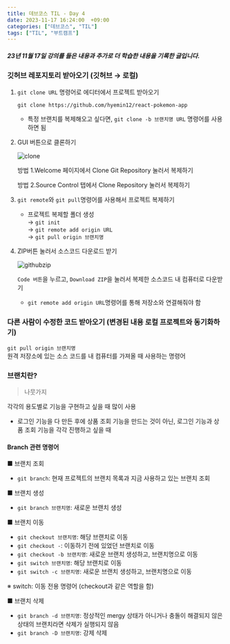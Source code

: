 ```yaml
---
title: 데브코스 TIL - Day 4
date: 2023-11-17 16:24:00  +09:00
categories: ["데브코스", "TIL"]
tags: ["TIL", "부트캠프"]
---
```


##### 23년 11월 17일 강의를 들은 내용과 추가로 더 학습한 내용을 기록한 글입니다.

### 깃허브 레포지토리 받아오기 (깃허브 → 로컬)

1. `git clone URL` 명령어로 에디터에서 프로젝트 받아오기

   `git clone https://github.com/hyemin12/react-pokemon-app`

   - 특정 브랜치를 복제해오고 싶다면, `git clone -b 브랜치명 URL`
     명령어를 사용하면 됨

2. GUI 버튼으로 클론하기

   ![clone](https://github.com/hyemin12/react-pokemon-app/assets/66300732/5137e1a1-2233-4e7b-9ff6-83d1c995c873)

   방법 1.Welcome 페이지에서 Clone Git Repository 눌러서 복제하기

   방법 2.Source Control 탭에서 Clone Repository 눌러서 복제하기

3. `git remote`와 `git pull`명령어를 사용해서 프로젝트 복제하기

   - 프로젝트 복제할 폴더 생성  
     → `git init`  
     → `git remote add origin URL`  
     → `git pull origin 브랜치명`

4. ZIP버튼 눌러서 소스코드 다운로드 받기

   ![githubzip](https://github.com/hyemin12/react-pokemon-app/assets/66300732/b82fc367-0ba9-4c40-b6f5-aec4eb3dcefa)

   `Code 버튼`을 누르고, `Download ZIP`을 눌러서 복제한 소스코드 내 컴퓨터로 다운받기

   - `git remote add origin URL`명령어를 통해 저장소와 연결해줘야 함

### 다른 사람이 수정한 코드 받아오기 (변경된 내용 로컬 프로젝트와 동기화하기)

`git pull origin 브랜치명`  
원격 저장소에 있는 소스 코드를 내 컴퓨터를 가져올 때 사용하는 명령어

### 브랜치란?

> 나뭇가지

각각의 용도별로 기능을 구현하고 싶을 때 많이 사용

- 로그인 기능을 다 만든 후에 상품 조회 기능을 만드는 것이 아닌, 로그인 기능과 상품 조회 기능을 각각 진행하고 싶을 때

#### Branch 관련 명령어

■ 브랜치 조회

- `git branch`: 현재 프로젝트의 브랜치 목록과 지금 사용하고 있는 브랜치 조회

■ 브랜치 생성

- `git branch 브랜치명`: 새로운 브랜치 생성

■ 브랜치 이동

- `git checkout 브랜치명`: 해당 브랜치로 이동
- `git checkout -`: 이동하기 전에 있었던 브랜치로 이동
- `git checkout -b 브랜치명`: 새로운 브랜치 생성하고, 브랜치명으로 이동
- `git switch 브랜치명`: 해당 브랜치로 이동
- `git switch -c 브랜치명`: 새로운 브랜치 생성하고, 브랜치명으로 이동

※ switch: 이동 전용 명령어 (checkout과 같은 역할을 함)

■ 브랜치 삭제

- `git branch -d 브랜치명`: 정상적인 mergy 상태가 아니거나 충돌이 해결되지 않은 상태의 브랜치라면 삭제가 실행되지 않음
- `git branch -D 브랜치명`: 강제 삭제

